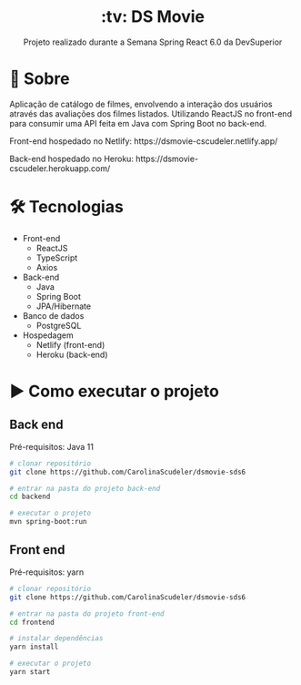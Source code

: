 <h1 align="center">:tv: DS Movie</h1>
<p align="center">Projeto realizado durante a Semana Spring React 6.0 da DevSuperior</p>

# 📖 Sobre
<p>Aplicação de catálogo de filmes, envolvendo a interação dos usuários através das avaliações dos filmes listados. 
Utilizando ReactJS no front-end para consumir uma API feita em Java com Spring Boot no back-end.</p>

<p>Front-end hospedado no Netlify: https://dsmovie-cscudeler.netlify.app/ </p>
<p>Back-end hospedado no Heroku: https://dsmovie-cscudeler.herokuapp.com/ </p>

<h1>🛠 Tecnologias</h1>

- Front-end
  - ReactJS
  - TypeScript
  - Axios
- Back-end
  - Java
  - Spring Boot
  - JPA/Hibernate
- Banco de dados 
  - PostgreSQL
- Hospedagem
  - Netlify (front-end)
  - Heroku (back-end)

<h1>▶️ Como executar o projeto</h1>

<h2>Back end</h2>
Pré-requisitos: Java 11

```bash
# clonar repositório
git clone https://github.com/CarolinaScudeler/dsmovie-sds6

# entrar na pasta do projeto back-end
cd backend

# executar o projeto
mvn spring-boot:run
```

<h2>Front end</h2>
Pré-requisitos: yarn

```bash
# clonar repositório
git clone https://github.com/CarolinaScudeler/dsmovie-sds6

# entrar na pasta do projeto front-end
cd frontend

# instalar dependências
yarn install

# executar o projeto
yarn start
```
